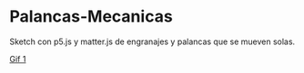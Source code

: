 # Palancas-Mecanicas

Sketch con p5.js y matter.js de engranajes y palancas que se mueven solas.

[Gif 1](./superplinko.gif)
